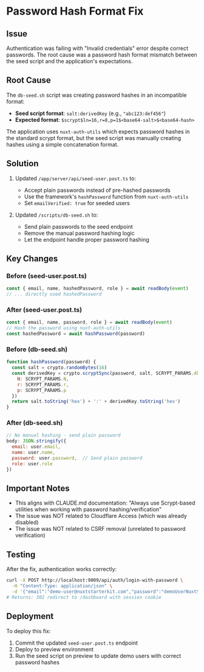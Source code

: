 # Password Hash Format Fix

## Issue
Authentication was failing with "Invalid credentials" error despite correct passwords. The root cause was a password hash format mismatch between the seed script and the application's expectations.

## Root Cause
The `db-seed.sh` script was creating password hashes in an incompatible format:
- **Seed script format**: `salt:derivedKey` (e.g., `"abc123:def456"`)
- **Expected format**: `$scrypt$ln=16,r=8,p=1$<base64-salt>$<base64-hash>`

The application uses `nuxt-auth-utils` which expects password hashes in the standard scrypt format, but the seed script was manually creating hashes using a simple concatenation format.

## Solution
1. Updated `/app/server/api/seed-user.post.ts` to:
   - Accept plain passwords instead of pre-hashed passwords
   - Use the framework's `hashPassword` function from `nuxt-auth-utils`
   - Set `emailVerified: true` for seeded users

2. Updated `/scripts/db-seed.sh` to:
   - Send plain passwords to the seed endpoint
   - Remove the manual password hashing logic
   - Let the endpoint handle proper password hashing

## Key Changes

### Before (seed-user.post.ts)
```typescript
const { email, name, hashedPassword, role } = await readBody(event)
// ... directly used hashedPassword
```

### After (seed-user.post.ts)
```typescript
const { email, name, password, role } = await readBody(event)
// Hash the password using nuxt-auth-utils
const hashedPassword = await hashPassword(password)
```

### Before (db-seed.sh)
```javascript
function hashPassword(password) {
  const salt = crypto.randomBytes(16)
  const derivedKey = crypto.scryptSync(password, salt, SCRYPT_PARAMS.dkLen, {
    N: SCRYPT_PARAMS.N,
    r: SCRYPT_PARAMS.r,
    p: SCRYPT_PARAMS.p
  })
  return salt.toString('hex') + ':' + derivedKey.toString('hex')
}
```

### After (db-seed.sh)
```javascript
// No manual hashing - send plain password
body: JSON.stringify({
  email: user.email,
  name: user.name,
  password: user.password,  // Send plain password
  role: user.role
})
```

## Important Notes
- This aligns with CLAUDE.md documentation: "Always use Scrypt-based utilities when working with password hashing/verification"
- The issue was NOT related to Cloudflare Access (which was already disabled)
- The issue was NOT related to CSRF removal (unrelated to password verification)

## Testing
After the fix, authentication works correctly:
```bash
curl -X POST http://localhost:9009/api/auth/login-with-password \
  -H "Content-Type: application/json" \
  -d '{"email":"demo-user@nuxtstarterkit.com","password":"demoUserNuxtStarterKit"}'
# Returns: 302 redirect to /dashboard with session cookie
```

## Deployment
To deploy this fix:
1. Commit the updated `seed-user.post.ts` endpoint
2. Deploy to preview environment
3. Run the seed script on preview to update demo users with correct password hashes